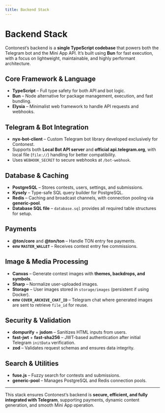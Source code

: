 ```yaml
---
title: Backend Stack
---
```


# Backend Stack

Contonest’s backend is a **single TypeScript codebase** that powers both the Telegram bot and the Mini App API. It’s built using **Bun** for fast execution, with a focus on lightweight, maintainable, and highly performant architecture.

## Core Framework & Language

- **TypeScript** – Full type safety for both API and bot logic.
- **Bun** – Node alternative for package management, execution, and fast bundling.
- **Elysia** – Minimalist web framework to handle API requests and webhooks.

## Telegram & Bot Integration

- **nyx-bot-client** – Custom Telegram bot library developed exclusively for Contonest.
- Supports both **Local Bot API server** and **official api.telegram.org**, with local file (`file://`) handling for better compatibility.
- Uses `WEBHOOK_SECRET` to secure webhooks at `/bot-webhook`.

## Database & Caching

- **PostgreSQL** – Stores contests, users, settings, and submissions.
- **Kysely** – Type-safe SQL query builder for PostgreSQL.
- **Redis** – Caching and broadcast channels, with connection pooling via **generic-pool**.
- **Database SQL file** – `database.sql` provides all required table structures for setup.

## Payments

- **@ton/core** and **@ton/ton** – Handle TON entry fee payments.
- **env `MASTER_WALLET`** – Receives contest entry fee commissions.

## Image & Media Processing

- **Canvas** – Generate contest images with **themes, backdrops, and symbols**.
- **Sharp** – Normalize user-uploaded images.
- **Storage** – User images stored in `storage/images` (persistent if using Docker).
- **env `COVER_ARCHIVE_CHAT_ID`** – Telegram chat where generated images are sent to retrieve `file_id` for reuse.

## Security & Validation

- **dompurify** + **jsdom** – Sanitizes HTML inputs from users.
- **fast-jwt** + **fast-sha256** – JWT-based authentication after initial Telegram `initData` verification.
- **zod** – Validates request schemas and ensures data integrity.

## Search & Utilities

- **fuse.js** – Fuzzy search for contests and submissions.
- **generic-pool** – Manages PostgreSQL and Redis connection pools.

---

This stack ensures Contonest’s backend is **secure, efficient, and fully integrated with Telegram**, supporting payments, dynamic content generation, and smooth Mini App operation.
